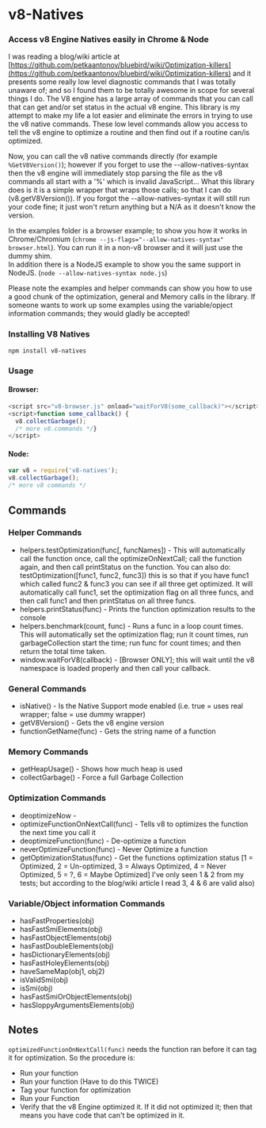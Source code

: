 # v8-Natives

### Access v8 Engine Natives easily in Chrome &amp; Node

I was reading a blog/wiki article at [https://github.com/petkaantonov/bluebird/wiki/Optimization-killers](https://github.com/petkaantonov/bluebird/wiki/Optimization-killers) and it presents some really low level diagnostic commands that I was totally unaware of; and so I found them to be totally awesome in scope for several things I do.   The V8 engine has a large array of commands that you can call that can get and/or set status in the actual v8 engine.  This library is my attempt to make my life a lot easier and eliminate the errors in trying to use the v8 native commands.  These low level commands allow you access to tell the v8 engine to optimize a routine and then find out if a routine can/is optimized.  

Now, you can call the v8 native commands directly (for example ```%GetV8Version()```); however if you forget to use the --allow-natives-syntax then the v8 engine will immediately stop parsing the file as the v8 commands all start with a '%' which is invalid JavaScript...  What this library does is it is a simple wrapper that wraps those calls; so that I can do (v8.getV8Version()).   If you forgot the --allow-natives-syntax it will still run your code fine; it just won't return anything but a N/A as it doesn't know the version.
 
In the examples folder is a browser example; to show you how it works in Chrome/Chromium (```chrome --js-flags="--allow-natives-syntax" browser.html```).  You can run it in a non-v8 browser and it will just use the dummy shim.   
In addition there is a NodeJS example to show you the same support in NodeJS. (```node --allow-natives-syntax node.js```)

 Please note the examples and helper commands can show you how to use a good chunk of the optimization, general and Memory calls in the library.   If someone wants to work up some examples using the variable/opject information commands; they would gladly be accepted!
  
### Installing V8 Natives
```
npm install v8-natives
``` 

### Usage
#### Browser:

```js
<script src="v8-browser.js" onload="waitForV8(some_callback)"></script>
<script>function some_callback() { 
  v8.collectGarbage(); 
  /* more v8.commands */}
</script>
```


#### Node:
 
```js
var v8 = require('v8-natives');   
v8.collectGarbage(); 
/* more v8 commands */
```




## Commands
 
### Helper Commands
- helpers.testOptimization(func[, funcNames]) - This will automatically call the function once, call the optimizeOnNextCall; call the function again, and then call printStatus on the function.
  You can also do: testOptimization([func1, func2, func3]) this is so that if you have func1 which called func2 & func3 you can see if all three get optimized.  It will automatically call func1, set the optimization flag on all three funcs, and then call func1 and then printStatus on all three funcs.  
- helpers.printStatus(func) - Prints the function optimization results to the console
- helpers.benchmark(count, func) - Runs a func in a loop count times.   This will automatically set the optimization flag; run it count times, run garbageCollection start the time; run func for count times; and then return the total time taken.
- window.waitForV8(callback) - [Browser ONLY]; this will wait until the v8 namespace is loaded properly and then call your callback. 
 
### General Commands
- isNative() - Is the Native Support mode enabled (i.e. true = uses real wrapper; false = use dummy wrapper)
- getV8Version() - Gets the v8 engine version
- functionGetName(func) - Gets the string name of a function

### Memory Commands
- getHeapUsage() - Shows how much heap is used
- collectGarbage() - Force a full Garbage Collection

### Optimization Commands
- deoptimizeNow -
- optimizeFunctionOnNextCall(func) - Tells v8 to optimizes the function the next time you call it
- deoptimizeFunction(func) - De-optimize a function
- neverOptimizeFunction(func) - Never Optimize a function
- getOptimizationStatus(func) - Get the functions optimization status  [1 = Optimized, 2 = Un-optimized, 3 = Always Optimized, 4 = Never Optimized, 5 = ?, 6 = Maybe Optimized]
  I've only seen 1 & 2 from my tests; but according to the blog/wiki article I read 3, 4 & 6 are valid also) 

### Variable/Object information Commands
- hasFastProperties(obj)
- hasFastSmiElements(obj)
- hasFastObjectElements(obj) 
- hasFastDoubleElements(obj)
- hasDictionaryElements(obj)
- hasFastHoleyElements(obj)
- haveSameMap(obj1, obj2)
- isValidSmi(obj)
- isSmi(obj)
- hasFastSmiOrObjectElements(obj)
- hasSloppyArgumentsElements(obj)

## Notes
```optimizedFunctionOnNextCall(func)``` needs the function ran before it can tag it for optimization.   So the procedure is:
- Run your function
- Run your function (Have to do this TWICE)
- Tag your function for optimization
- Run your Function
- Verify that the v8 Engine optimized it.   If it did not optimized it; then that means you have code that can't be optimized in it.  
